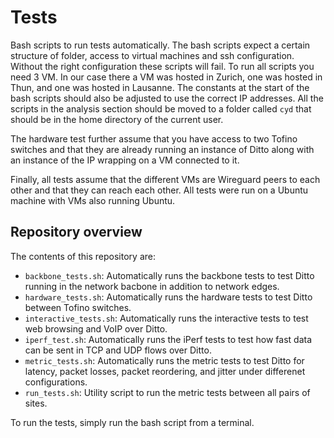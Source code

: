 # Tests

Bash scripts to run tests automatically. The bash scripts expect a certain structure of folder, access to virtual machines and ssh configuration. Without the right configuration these scripts will fail. To run all scripts you need 3 VM. In our case there a VM was hosted in Zurich, one was hosted in Thun, and one was hosted in Lausanne. The constants at the start of the bash scripts should also be adjusted to use the correct IP addresses. All the scripts in the analysis section should be moved to a folder called `cyd` that should be in the home directory of the current user.

The hardware test further assume that you have access to two Tofino switches and that they are already running an instance of Ditto along with an instance of the IP wrapping on a VM connected to it. 

Finally, all tests assume that the different VMs are Wireguard peers to each other and that they can reach each other. All tests were run on a Ubuntu machine with VMs also running Ubuntu.


## Repository overview

The contents of this repository are:

* `backbone_tests.sh`: Automatically runs the backbone tests to test Ditto running in the network bacbone in addition to network edges.
* `hardware_tests.sh`: Automatically runs the hardware tests to test Ditto between Tofino switches.
* `interactive_tests.sh`: Automatically runs the interactive tests to test web browsing and VoIP over Ditto.
* `iperf_test.sh`: Automatically runs the iPerf tests to test how fast data can be sent in TCP and UDP flows over Ditto.
* `metric_tests.sh`: Automatically runs the metric tests to test Ditto for latency, packet losses, packet reordering, and jitter under differenet configurations.
* `run_tests.sh`: Utility script to run the metric tests between all pairs of sites.

To run the tests, simply run the bash script from a terminal.
